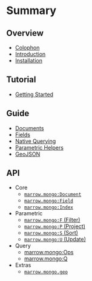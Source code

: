 # Summary

## Overview

* [Colophon](COLOPHON.md)
* [Introduction](README.md)
* [Installation](INSTALLATION.md)

## Tutorial

* [Getting Started](tutorial/getting-started.md)

## Guide

* [Documents](guide/documents-collections.md)
* [Fields](guide/fields.md)
* [Native Querying](guide/querying.md)
* [Parametric Helpers](guide/parametric.md)
* [GeoJSON](guide/geojson.md)

## API

* Core
  * [`marrow.mongo:Document`](api/document.md)
  * [`marrow.mongo:Field`](api/field.md)
  * [`marrow.mongo:Index`](api/index.md)
* Parametric
  * [`marrow.mongo:F` (Filter)](api/parametric/filter.md)
  * [`marrow.mongo:P` (Project)](api/parametric/project.md)
  * [`marrow.mongo:S` (Sort)](api/parametric/sort.md)
  * [`marrow.mongo:U` (Update)](api/parametric/update.md)
* Query
  * [marrow.mongo:Ops](api/query/ops.md)
  * [marrow.mongo:Q](api/query/query.md)
* Extras
  * [`marrow.mongo.geo`](api/geo.md)